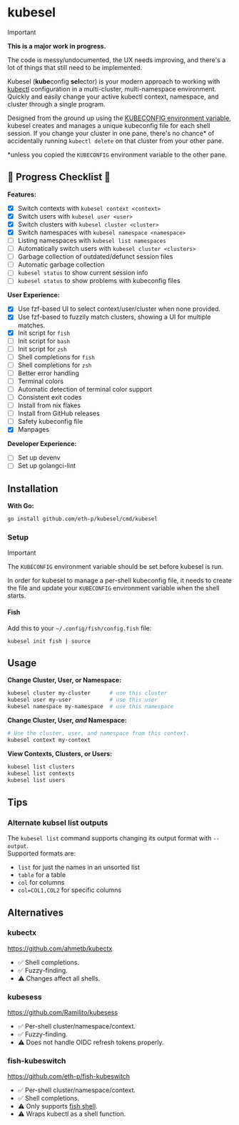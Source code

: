 # kubesel

>[!important]
> **This is a major work in progress.**
>
> The code is messy/undocumented, the UX needs improving, and
> there's a lot of things that still need to be implemented.

Kubesel (**kube**config **sel**ector) is your modern approach to working with
[kubectl](https://kubernetes.io/docs/reference/kubectl/) configuration in a
multi-cluster, multi-namespace environment. Quickly and easily change your
active kubectl context, namespace, and cluster through a single program.

Designed from the ground up using the [KUBECONFIG environment variable](https://kubernetes.io/docs/concepts/configuration/organize-cluster-access-kubeconfig/#the-kubeconfig-environment-variable),
kubesel creates and manages a unique kubeconfig file for each shell session.
If you change your cluster in one pane, there's no chance\* of accidentally
running `kubectl delete` on that cluster from your other pane.

\*unless you copied the `KUBECONFIG` environment variable to the other pane.

## 🚧 Progress Checklist 🚧

**Features:**

 - [x] Switch contexts with `kubesel context <context>`
 - [x] Switch users with `kubesel user <user>`
 - [x] Switch clusters with `kubesel cluster <cluster>`
 - [x] Switch namespaces with `kubesel namespace <namespace>`
 - [ ] Listing namespaces with `kubesel list namespaces`
 - [ ] Automatically switch users with `kubesel cluster <clusters>`
 - [ ] Garbage collection of outdated/defunct session files
 - [ ] Automatic garbage collection
 - [ ] `kubesel status` to show current session info
 - [ ] `kubesel status` to show problems with kubeconfig files

**User Experience:**

 - [x] Use fzf-based UI to select context/user/cluster when none provided.
 - [x] Use fzf-based to fuzzily match clusters, showing a UI for multiple matches.
 - [x] Init script for `fish`
 - [ ] Init script for `bash`
 - [ ] Init script for `zsh`
 - [ ] Shell completions for `fish`
 - [ ] Shell completions for `zsh`
 - [ ] Better error handling
 - [ ] Terminal colors
 - [ ] Automatic detection of terminal color support
 - [ ] Consistent exit codes
 - [ ] Install from nix flakes
 - [ ] Install from GitHub releases
 - [ ] Safety kubeconfig file
 - [x] Manpages

**Developer Experience:**

 - [ ] Set up devenv
 - [ ] Set up golangci-lint

## Installation

**With Go:**

```bash
go install github.com/eth-p/kubesel/cmd/kubesel
```

### Setup

> [!important]
> The `KUBECONFIG` environment variable should be set before kubesel is run.

In order for kubesel to manage a per-shell kubeconfig file, it needs to create
the file and update your `KUBECONFIG` environment variable when the shell
starts.

#### Fish

Add this to your `~/.config/fish/config.fish` file:

```fish
kubesel init fish | source
```

## Usage

**Change Cluster, User, or Namespace:**
```bash
kubesel cluster my-cluster      # use this cluster
kubesel user my-user            # use this user
kubesel namespace my-namespace  # use this namespace
```

**Change Cluster, User, _and_ Namespace:**
```bash
# Use the cluster, user, and namespace from this context.
kubesel context my-context
```

**View Contexts, Clusters, or Users:**
```bash
kubesel list clusters
kubesel list contexts
kubesel list users
```

## Tips

### Alternate kubsel list outputs

The `kubesel list` command supports changing its output format with `--output`.  
Supported formats are:

 - `list` for just the names in an unsorted list
 - `table` for a table
 - `col` for columns
 - `col=COL1,COL2` for specific columns


## Alternatives

### kubectx
https://github.com/ahmetb/kubectx

 - ✅ Shell completions.
 - ✅ Fuzzy-finding.
 - ⚠️ Changes affect all shells.

### kubesess
https://github.com/Ramilito/kubesess

 - ✅ Per-shell cluster/namespace/context.
 - ✅ Fuzzy-finding.
 - ⚠️ Does not handle OIDC refresh tokens properly.

### fish-kubeswitch
https://github.com/eth-p/fish-kubeswitch

 - ✅ Per-shell cluster/namespace/context.
 - ✅ Shell completions.
 - ⚠️ Only supports [fish shell](https://fishshell.com/).
 - ⚠️ Wraps kubectl as a shell function.
